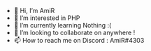 - 👋 Hi, I’m AmiR
- 👀 I’m interested in PHP
- 🌱 I’m currently learning Nothing :(
- 💞️ I’m looking to collaborate on anywhere !
- 📫 How to reach me on Discord : AmiR#4303

<!---
AmiRCandy/AmiRCandy is a ✨ special ✨ repository because its `README.md` (this file) appears on your GitHub profile.
You can click the Preview link to take a look at your changes.
--->
